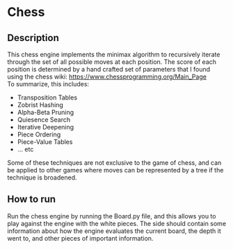 # Chess

## Description
This chess engine implements the minimax algorithm to recursively iterate through the set of all possible moves at each position. The score of each position is determined by a hand crafted 
set of parameters that I found using the chess wiki: https://www.chessprogramming.org/Main_Page <br/>
To summarize, this includes:
- Transposition Tables
- Zobrist Hashing
- Alpha-Beta Pruning
- Quiesence Search
- Iterative Deepening
- Piece Ordering
- Piece-Value Tables
- ... etc

Some of these techniques are not exclusive to the game of chess, and can be applied to other games where moves can be represented by a tree if the technique is broadened.

## How to run
Run the chess engine by running the Board.py file, and this allows you to play against the engine with the white pieces. The side should contain some information about how the engine evaluates the
current board, the depth it went to, and other pieces of important information.
